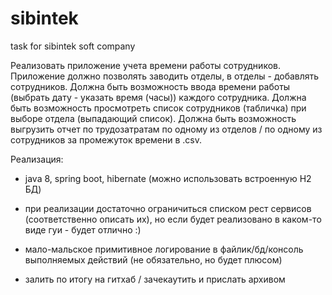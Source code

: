 # sibintek
task for sibintek soft company



Реализовать приложение учета времени работы сотрудников. 
Приложение должно позволять заводить отделы, в отделы - добавлять сотрудников. 
Должна быть возможность ввода времени работы (выбрать дату - указать время (часы)) каждого сотрудника. 
Должна быть возможность просмотреть список сотрудников (табличка) при выборе отдела (выпадающий список).
Должна быть возможность выгрузить отчет по трудозатратам по одному из отделов / по одному из сотрудников за промежуток времени в .csv.

Реализация:
- java 8, spring boot, hibernate (можно использовать встроенную H2 БД)
- при реализации достаточно ограничиться списком рест сервисов (соответственно описать их), но если будет реализовано в каком-то виде гуи - будет отлично :)

- мало-мальское примитивное логирование в файлик/бд/консоль выполняемых действий (не обязательно, но будет плюсом)
- залить по итогу на гитхаб / зачекаутить и прислать архивом
